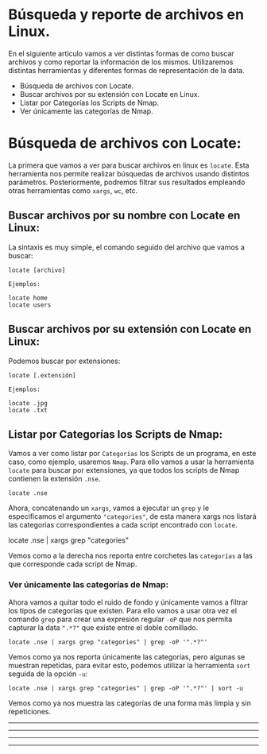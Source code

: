 # Búsqueda y reporte de archivos en Linux.

En el siguiente artículo vamos a ver distintas formas de como buscar archivos y como reportar la información de los mismos. Utilizaremos distintas
herramientas y diferentes formas de representación de la data.

* <a href="#item1" style="text-decoration:none">Búsqueda de archivos con Locate.</a>
* <a href="#item2" style="text-decoration:none">Buscar archivos por su extensión con Locate en Linux.</a>
* <a href="#item3" style="text-decoration:none">Listar por Categorías los Scripts de Nmap.</a>
* <a href="#item4" style="text-decoration:none">Ver únicamente las categorías de Nmap.</a>

<a name="item1"></a>
# Búsqueda de archivos con Locate:

La primera que vamos a ver para buscar archivos en linux es `locate`. Esta herramienta nos permite realizar búsquedas de archivos usando distintos
parámetros. Posteriormente, podremos filtrar sus resultados empleando otras herramientas como `xargs`, `wc`, etc.

## Buscar archivos por su nombre con Locate en Linux:

La sintaxis es muy simple, el comando seguido del archivo que vamos a buscar:

    locate [archivo]
    
`Ejemplos:`

    locate home
    locate users

<a name="item2"></a>
## Buscar archivos por su extensión con Locate en Linux:
Podemos buscar por extensiones:
 
    locate [.extensión]
    
`Ejemplos:`    

    locate .jpg
    locate .txt

<a name="item3"></a>
## Listar por Categorías los Scripts de Nmap:

Vamos a ver como listar por `Categorías` los Scripts de un programa, en este caso, como ejemplo, usaremos `Nmap`. Para ello vamos a usar la herramienta
`locate` para buscar por extensiones, ya que todos los scripts de Nmap contienen la extensión `.nse`.

    locate .nse
    
Ahora, concatenando un `xargs`, vamos a ejecutar un `grep` y le especificamos el argumento `"categories"`, de esta manera xargs nos listará las categorias 
correspondientes a cada script encontrado con `locate`.

   locate .nse | xargs grep "categories"
   
Vemos como a la derecha nos reporta entre corchetes las `categorías` a las que corresponde cada script de Nmap.

<a name="item4"></a>
### Ver únicamente las categorías de Nmap:

Ahora vamos a quitar todo el ruido de fondo y únicamente vamos a filtrar los tipos de categorías que existen. Para ello vamos a usar otra vez el 
comando `grep` para crear una expresión regular `-oP` que nos permita capturar la data `".*?"` que existe entre el doble comillado.

    locate .nse | xargs grep "categories" | grep -oP '".*?"'

Vemos como ya nos reporta únicamente las categorías, pero algunas se muestran repetidas, para evitar esto, podemos utilizar la herramienta `sort` seguida de
la opción `-u`:

    locate .nse | xargs grep "categories" | grep -oP '".*?"' | sort -u
    
Vemos como ya nos muestra las categorías de una forma más limpia y sin repeticiones.    


---
---
  
    
<html lang="en">
<head>
  
</head>
<body>

<script src="https://utteranc.es/client.js"
    repo="F1r0x/gestion-comentarios"
    issue-term="pathname"
    theme="github-light"
    crossorigin="anonymous"
    async>
</script>
          
    
  </body>
</html>
  
  
---
---




   

